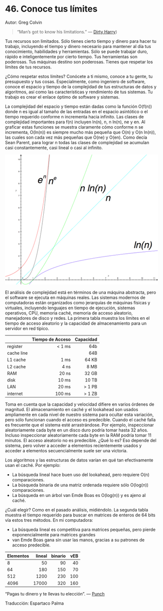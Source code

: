 # 46. Conoce tus límites

Autor: Greg Colvin

> “Man’s got to know his limitations.” — [Dirty Harry](http://www.youtube.com/watch?v=t2JnCXvm_Qc))

Tus recursos son limitados. Sólo tienes cierto tiempo y dinero para hacer tu trabajo, incluyendo el tiempo y dinero necesario para mantener al día tus conocimiento, habilidades y herramientas. Sólo se puede trabajar duro, rápido e inteligentemente por cierto tiempo. Tus herramientas son poderosas. Tus máquinas destino son poderosas. Tienes que respetar los límites de tus recursos.

¿Cómo respetar estos límites? Conócete a ti mismo, conoce a tu gente, tu presupuesto y tus cosas. Especialmente, como ingeniero de software, conoce el espacio y tiempo de la complejidad de tus estructuras de datos y algoritmos, así como las características y rendimiento de tus sistemas. Tu trabajo es crear el enlace óptimo de software y sistemas.

La complejidad del espacio y tiempo están dadas como la función O(f(n)) donde n es igual al tamaño de las entradas en el espacio asintótico o el tiempo requerido conforme n incrementa hacia infinito. Las clases de complejidad importantes para f(n) incluyen ln(n), n, n ln(n), ne y en. Al graficar estas funciones se muestra claramente cómo conforme n se incrementa, O(ln(n)) es siempre mucho más pequeña que O(n) y O(n ln(n)), las cuales son cada vez más pequeñas que O(ne) y O(en). Como decía Sean Parent, para lograr n todas las clases de complejidad se acumulan casi constantemente, casi lineal o casi al infinito.

![Algunos tipo de complejidad importantes](images/complexity_classes.jpeg)

El análisis de complejidad está en términos de una máquina abstracta, pero el software se ejecuta en máquinas reales. Las sistemas modernos de computadoras están organizados como jerarquías de máquinas físicas y virtuales, incluyendo lenguajes en tiempo de ejecución, sistemas operativos, CPU, memoria caché, memoria de acceso aleatorio, manejadores de disco y redes. La primera tabla muestra los límites en el tiempo de acceso aleatorio y la capacidad de almacenamiento para un servidor en red típico.

|              | Tiempo de Acceso |  Capacidad |
|--------------|-----------------:| ----------:|
|register      |  < 1 ms          |        64b |
|cache line    |                  |        64B |
|L1 cache      |  1 ms            | 64 KB      |
|L2 cache      |  4 ns            | 8 MB       |
| RAM          | 20 ns            | 32 GB      |
| disk         | 10 ms            | 10 TB      |
| LAN          | 20 ms            | > 1 PB     |
| internet     | 100 ms           | > 1 ZB     |

Toma en cuenta que la capacidad y velocidad difiere en varios órdenes de magnitud. El almacenamiento en caché y el lookahead son usados ampliamente en cada nivel de nuestro sistema para ocultar esta variación, pero sólo funcionan cuando el acceso es predecible. Cuando el caché falla es frecuente que el sistema esté arrastrándose. Por ejemplo, inspeccionar aleatoriamente cada byte en un disco duro podría tomar hasta 32 años. Incluso inspeccionar aleatoriamente cada byte en la RAM podría tomar 11 minutos. El acceso aleatorio no es predecible. ¿Qué lo es? Eso depende del sistema, pero volver a acceder a elementos recientemente usados y acceder a elementos secuencialmente suele ser una victoria.

Los algoritmos y las estructuras de datos varían en qué tan efectivamente usan el caché. Por ejemplo:

- La búsqueda lineal hace buen uso del lookahead, pero requiere O(n) comparaciones.
- La búsqueda binaria de una matriz ordenada requiere sólo O(log(n)) comparaciones.
- La búsqueda en un árbol van Emde Boas es O(log(n)) y es ajeno al caché.

¿Cuál elegir? Como en el pasado análisis, midiéndolo. La segunda tabla muestra el tiempo requerido para buscar en matrices de enteros de 64 bits vía estos tres métodos. En mi computadora:

- La búsqueda lineal es competitiva para matrices pequeñas, pero pierde exponencialmente para matrices grandes
- van Emde Boas gana sin usar las manos, gracias a su patrones de acceso predecible.

|Elementos| lineal  | binario |   vEB   |
|:--------|--------:|--------:|--------:|
| 8       | 50      | 90      | 40      |
| 64      | 180     | 150     | 70      |
| 512     | 1200    | 230     | 100     |
| 4096    | 17000   | 320     | 160     |

“Pagas tu dinero y te llevas tu elección”. — [Punch](http://www.nytimes.com/1988/02/28/magazine/on-language-you-pays-yer-money.html?pagewanted=all)

Traducción: Espartaco Palma
